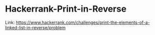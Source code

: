 # Hackerrank-Print-in-Reverse
Link: https://www.hackerrank.com/challenges/print-the-elements-of-a-linked-list-in-reverse/problem
